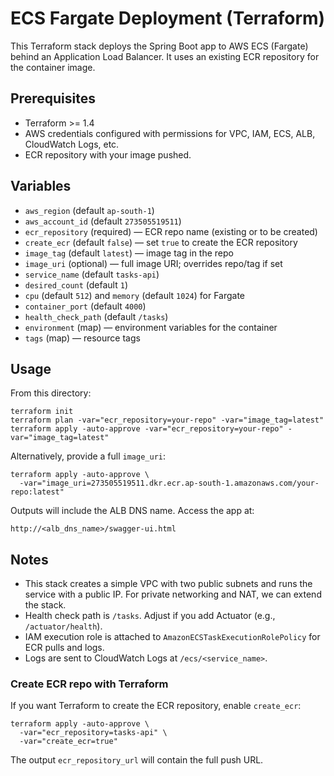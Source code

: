# ECS Fargate Deployment (Terraform)

This Terraform stack deploys the Spring Boot app to AWS ECS (Fargate) behind an Application Load Balancer. It uses an existing ECR repository for the container image.

## Prerequisites

- Terraform >= 1.4
- AWS credentials configured with permissions for VPC, IAM, ECS, ALB, CloudWatch Logs, etc.
- ECR repository with your image pushed.

## Variables

- `aws_region` (default `ap-south-1`)
- `aws_account_id` (default `273505519511`)
- `ecr_repository` (required) — ECR repo name (existing or to be created)
- `create_ecr` (default `false`) — set `true` to create the ECR repository
- `image_tag` (default `latest`) — image tag in the repo
- `image_uri` (optional) — full image URI; overrides repo/tag if set
- `service_name` (default `tasks-api`)
- `desired_count` (default `1`)
- `cpu` (default `512`) and `memory` (default `1024`) for Fargate
- `container_port` (default `4000`)
- `health_check_path` (default `/tasks`)
- `environment` (map) — environment variables for the container
- `tags` (map) — resource tags

## Usage

From this directory:

```
terraform init
terraform plan -var="ecr_repository=your-repo" -var="image_tag=latest"
terraform apply -auto-approve -var="ecr_repository=your-repo" -var="image_tag=latest"
```

Alternatively, provide a full `image_uri`:

```
terraform apply -auto-approve \
  -var="image_uri=273505519511.dkr.ecr.ap-south-1.amazonaws.com/your-repo:latest"
```

Outputs will include the ALB DNS name. Access the app at:

```
http://<alb_dns_name>/swagger-ui.html
```

## Notes

- This stack creates a simple VPC with two public subnets and runs the service with a public IP. For private networking and NAT, we can extend the stack.
- Health check path is `/tasks`. Adjust if you add Actuator (e.g., `/actuator/health`).
- IAM execution role is attached to `AmazonECSTaskExecutionRolePolicy` for ECR pulls and logs.
- Logs are sent to CloudWatch Logs at `/ecs/<service_name>`.

### Create ECR repo with Terraform

If you want Terraform to create the ECR repository, enable `create_ecr`:

```
terraform apply -auto-approve \
  -var="ecr_repository=tasks-api" \
  -var="create_ecr=true"
```

The output `ecr_repository_url` will contain the full push URL.
